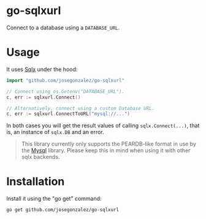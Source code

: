 go-sqlxurl
==========

Connect to a database using a `DATABASE_URL`.

Usage
=====

It uses [Sqlx][sqlx] under the hood:

```go
import "github.com/josegonzalez/go-sqlxurl"

// Connect using os.Getenv("DATABASE_URL").
c, err := sqlxurl.Connect()

// Alternatively, connect using a custom Database URL.
c, err := sqlxurl.ConnectToURL("mysql://...")
```

In both cases you will get the result values of calling
`sqlx.Connect(...)`, that is, an instance of `sqlx.DB` and an
error.

> This library currently only supports the PEARDB-like format in use by the [Mysql][mysql] library. Please keep this in mind when using it with other sqlx backends.

[mysql]: https://github.com/go-sql-driver/mysql
[sqlx]: https://github.com/jmoiron/sqlx

Installation
============

Install it using the "go get" command:

    go get github.com/josegonzalez/go-sqlxurl

